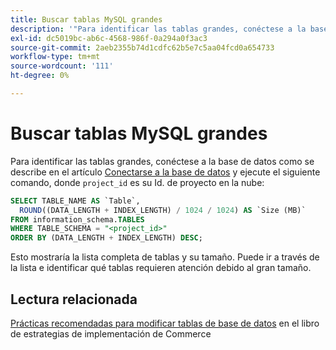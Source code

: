 ```yaml
---
title: Buscar tablas MySQL grandes
description: '"Para identificar las tablas grandes, conéctese a la base de datos como se describe en el artículo [Conectarse a la base de datos](https://experienceleague.adobe.com/en/docs/commerce-cloud-service/user-guide/configure/service/mysql#connect-to-the-database) y ejecute el siguiente comando, donde "project_id" es su ID de proyecto en la nube:"'
exl-id: dc5019bc-ab6c-4568-986f-0a294a0f3ac3
source-git-commit: 2aeb2355b74d1cdfc62b5e7c5aa04fcd0a654733
workflow-type: tm+mt
source-wordcount: '111'
ht-degree: 0%

---
```


# Buscar tablas MySQL grandes

Para identificar las tablas grandes, conéctese a la base de datos como se describe en el artículo [Conectarse a la base de datos](https://experienceleague.adobe.com/en/docs/commerce-cloud-service/user-guide/configure/service/mysql#connect-to-the-database) y ejecute el siguiente comando, donde `project_id` es su Id. de proyecto en la nube:

```sql
SELECT TABLE_NAME AS `Table`,
  ROUND((DATA_LENGTH + INDEX_LENGTH) / 1024 / 1024) AS `Size (MB)`
FROM information_schema.TABLES
WHERE TABLE_SCHEMA = "<project_id>"
ORDER BY (DATA_LENGTH + INDEX_LENGTH) DESC;
```

Esto mostraría la lista completa de tablas y su tamaño. Puede ir a través de la lista e identificar qué tablas requieren atención debido al gran tamaño.

## Lectura relacionada

[Prácticas recomendadas para modificar tablas de base de datos](https://experienceleague.adobe.com/en/docs/commerce-operations/implementation-playbook/best-practices/development/modifying-core-and-third-party-tables#why-adobe-recommends-avoiding-modifications) en el libro de estrategias de implementación de Commerce
